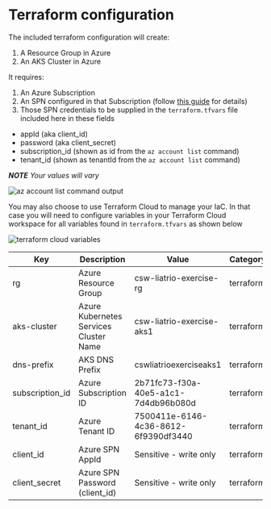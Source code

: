 # Terraform configuration

The included terraform configuration will create:
1. A Resource Group in Azure
2. An AKS Cluster in Azure

It requires:
1. An Azure Subscription
1. An SPN configured in that Subscription (follow [this guide](https://registry.terraform.io/providers/hashicorp/azurerm/latest/docs/guides/service_principal_client_secret) for details)
1. Those SPN credentials to be supplied in the `terraform.tfvars` file included here in these fields
- appId (aka client_id)
- password (aka client_secret)
- subscription_id (shown as id from the `az account list` command)
- tenant_id (shown as tenantId from the `az account list` command)

_**NOTE** Your values will vary_

  ![az account list command output](https://github.com/whoha4242/liatrio-exercise/raw/94c71fb9cc1d93d9f8a341dc1668fd36d74e0653/attachments/azaccountlist.png)

You may also choose to use Terraform Cloud to manage your IaC. In that case you will need to configure variables in your Terraform Cloud workspace for all variables found in `terraform.tfvars` as shown below

  ![terraform cloud variables](https://github.com/whoha4242/liatrio-exercise/raw/94c71fb9cc1d93d9f8a341dc1668fd36d74e0653/attachments/tfvars.png)

Key|Description|Value|Category
---|---|---|---
rg|Azure Resource Group|csw-liatrio-exercise-rg|terraform
aks-cluster|Azure Kubernetes Services Cluster Name|csw-liatrio-exercise-aks1|terraform
dns-prefix|AKS DNS Prefix|cswliatrioexerciseaks1|terraform
subscription_id|Azure Subscription ID|2b71fc73-f30a-40e5-a1c1-7d4db96b080d|terraform
tenant_id|Azure Tenant ID|7500411e-6146-4c36-8612-6f9390df3440|terraform
client_id|Azure SPN AppId|Sensitive - write only|terraform
client_secret|Azure SPN Password (client_id)|Sensitive - write only|terraform